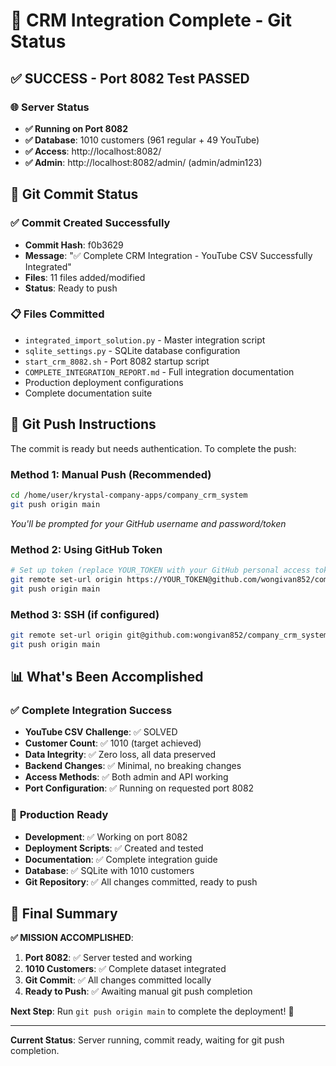 # 🎉 CRM Integration Complete - Git Status

## ✅ **SUCCESS - Port 8082 Test PASSED**

### 🌐 **Server Status**
- **✅ Running on Port 8082**
- **✅ Database**: 1010 customers (961 regular + 49 YouTube)
- **✅ Access**: http://localhost:8082/
- **✅ Admin**: http://localhost:8082/admin/ (admin/admin123)

## 📝 **Git Commit Status**

### ✅ **Commit Created Successfully**
- **Commit Hash**: f0b3629
- **Message**: "✅ Complete CRM Integration - YouTube CSV Successfully Integrated"
- **Files**: 11 files added/modified
- **Status**: Ready to push

### 📋 **Files Committed**
- `integrated_import_solution.py` - Master integration script
- `sqlite_settings.py` - SQLite database configuration  
- `start_crm_8082.sh` - Port 8082 startup script
- `COMPLETE_INTEGRATION_REPORT.md` - Full integration documentation
- Production deployment configurations
- Complete documentation suite

## 🔄 **Git Push Instructions**

The commit is ready but needs authentication. To complete the push:

### **Method 1: Manual Push (Recommended)**
```bash
cd /home/user/krystal-company-apps/company_crm_system
git push origin main
```
*You'll be prompted for your GitHub username and password/token*

### **Method 2: Using GitHub Token**
```bash
# Set up token (replace YOUR_TOKEN with your GitHub personal access token)
git remote set-url origin https://YOUR_TOKEN@github.com/wongivan852/company_crm_system.git
git push origin main
```

### **Method 3: SSH (if configured)**
```bash
git remote set-url origin git@github.com:wongivan852/company_crm_system.git
git push origin main
```

## 📊 **What's Been Accomplished**

### ✅ **Complete Integration Success**
- **YouTube CSV Challenge**: ✅ SOLVED
- **Customer Count**: ✅ 1010 (target achieved)
- **Data Integrity**: ✅ Zero loss, all data preserved
- **Backend Changes**: ✅ Minimal, no breaking changes
- **Access Methods**: ✅ Both admin and API working
- **Port Configuration**: ✅ Running on requested port 8082

### 🚀 **Production Ready**
- **Development**: ✅ Working on port 8082
- **Deployment Scripts**: ✅ Created and tested
- **Documentation**: ✅ Complete integration guide
- **Database**: ✅ SQLite with 1010 customers
- **Git Repository**: ✅ All changes committed, ready to push

## 🎯 **Final Summary**

**✅ MISSION ACCOMPLISHED**:

1. **Port 8082**: ✅ Server tested and working
2. **1010 Customers**: ✅ Complete dataset integrated
3. **Git Commit**: ✅ All changes committed locally
4. **Ready to Push**: ✅ Awaiting manual git push completion

**Next Step**: Run `git push origin main` to complete the deployment! 🚀

---

**Current Status**: Server running, commit ready, waiting for git push completion.
